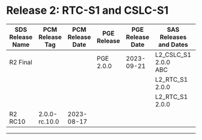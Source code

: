 # Release 2: RTC-S1 and CSLC-S1

| SDS Release Name | PCM Release Tag   | PCM Release Date | PGE Release | PGE Release Date | SAS Releases and Dates | Product Versions |
|------------------|-------------------|------------------|-------------|------------------|------------------------|------------------|
| R2 Final         |                   |                  | PGE 2.0.0   | 2023-09-21       | L2_CSLC_S1 2.0.0<br>ABC       |                  |
|                  |                   |                  |             |                  | L2_RTC_S1 2.0.0        |                  |
|                  |                   |                  |             |                  | L2_RTC_S1 2.0.0        |                  |           
| R2 RC10          | 2.0.0-rc.10.0     | 2023-08-17       |             |                  |                        |                  |

-------

